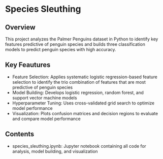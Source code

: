 # Species Sleuthing

## Overview

This project analyzes the Palmer Penguins dataset in Python to identify key features predictive of penguin species and builds three classification models to predict penguin species with high accuracy.

## Key Feautures 

- Feature Selection: Applies systematic logistic regression-based feature selection to identify the trio combination of features
that are most predictive of penguin species
- Model Building: Develops logistic regression, random forest, and support vector machine models
- Hyperparameter Tuning: Uses cross-validated grid search to optimize model performance
- Visualization: Plots confusion matrices and decision regions to evaluate and compare model performance
 
## Contents

- species_sleuthing.ipynb: Jupyter notebook containing all code for analysis, model building, and visualization
